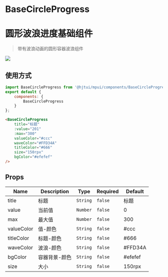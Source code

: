 # BaseCircleProgress

# 圆形波浪进度基础组件

> 带有波浪动画的圆形容器波浪组件

![](https://imgcdn.huanjutang.com/file/2021/03/25/120d8001aa32b6dc4798e3b55ad24007.png)

## 使用方式
```javascript
import BaseCircleProgress from '@hjtui/mpui/components/BaseCircleProgress/BaseCircleProgress.vue';
export default {
    components: {
        BaseCircleProgress
    }
};
```
```html
<BaseCircleProgress
    title="标题"
    :value="201"
    :max="300"
    valueColor="#ccc"
    waveColor="#FFD34A"
    titleColor="#666"
    size="150rpx"
    bgColor="#efefef"
/>
```

## Props

<!-- @hjtvuese:BaseCircleProgress:props:start -->
|Name|Description|Type|Required|Default|
|---|---|---|---|---|
|title|标题|`String`|`false`|标题|
|value|当前值|`Number`|`false`|0|
|max|最大值|`Number`|`false`|300|
|valueColor|值-颜色|`String`|`false`|#ccc|
|titleColor|标题-颜色|`String`|`false`|#666|
|waveColor|波浪-颜色|`String`|`false`|#FFD34A|
|bgColor|容器背景-颜色|`String`|`false`|#efefef|
|size|大小|`String`|`false`|150rpx|

<!-- @hjtvuese:BaseCircleProgress:props:end -->


